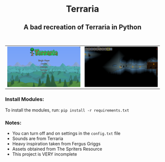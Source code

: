 <h1 align="center">Terraria</h1>
<h2 align="center">A bad recreation of Terraria in Python</h2>
<br />
<table>
    <tr>
        <td>
            <picture>
                <source srcset="./assets/images/readme/menu_screen.png?raw=true" media="(prefers-color-scheme: light), (prefers-color-scheme: no-preference)" />
                <img src="./assets/images/readme/menu_screen.png?raw=true" alt="Menu screen"/>
            </picture>
        </td>
        <td>
            <picture>
                <source srcset="./assets/images/readme/gameplay.png?raw=true" media="(prefers-color-scheme: light), (prefers-color-scheme: no-preference)" />
                <img src="./assets/images/readme/gameplay.png?raw=true" alt="Gameplay"/>
            </picture>
        </td>
    </tr>
</table>

### Install Modules:
To install the modules, run: `pip install -r requirements.txt`

### Notes:
- You can turn off and on settings in the `config.txt` file
- Sounds are from Terraria
- Heavy inspiration taken from Fergus Griggs
- Assets obtained from The Spriters Resource
- This project is VERY incomplete